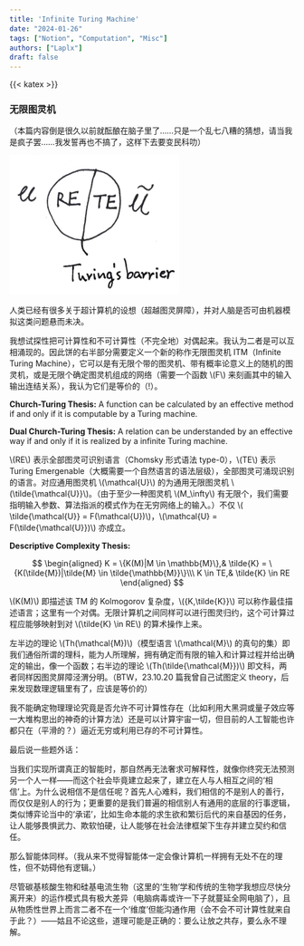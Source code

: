 ```yaml
---
title: 'Infinite Turing Machine'
date: "2024-01-26"
tags: ["Notion", "Computation", "Misc"]
authors: ["Laplx"]
draft: false
---
```

{{< katex >}}
### 无限图灵机

（本篇内容倒是很久以前就酝酿在脑子里了……只是一个乱七八糟的猜想，请当我是疯子罢……我发誓再也不搞了，这样下去要变民科叻）

![](./24.1.26.jpg)

人类已经有很多关于超计算机的设想（超越图灵屏障），并对人脑是否可由机器模拟这类问题悬而未决。

我想试探性把可计算性和不可计算性（不完全地）对偶起来。我认为二者是可以互相涌现的。因此饼的右半部分需要定义一个新的称作无限图灵机 ITM（Infinite Turing Machine），它可以是有无限个带的图灵机、带有概率论意义上的随机的图灵机，或是无限个确定图灵机组成的网络（需要一个函数 \\(F\\) 来刻画其中的输入输出连结关系），我认为它们是等价的（!）。

**Church-Turing Thesis:** A function can be calculated by an effective method if and only if it is computable by a Turing machine.

**Dual Church-Turing Thesis:** A relation can be understanded by an effective way if and only if it is realized by a infinite Turing machine.

\\(RE\\) 表示全部图灵可识别语言（Chomsky 形式语法 type-0），\\(TE\\) 表示 Turing Emergenable（大概需要一个自然语言的语法层级），全部图灵可涌现识别的语言。对应通用图灵机 \\(\mathcal{U}\\) 的为通用无限图灵机 \\(\tilde{\mathcal{U}}\\)。（由于至少一种图灵机 \\(M_\infty\\) 有无限个，我们需要指明输入参数、算法指派的模式作为在无穷网络上的输入。）不仅 \\( \tilde{\mathcal{U}} = F(\mathcal{U})\\)，\\(\mathcal{U} = F(\tilde{\mathcal{U}})\\)​ 亦成立。

**Descriptive Complexity Thesis:**

$$
\begin{aligned}
K = \{K(M)|M \in \mathbb{M}\},& \tilde{K} = \{K(\tilde{M})|\tilde{M} \in \tilde{\mathbb{M}}\}\\\
K \in TE,& \tilde{K} \in RE
\end{aligned}
$$

\\(K(M)\\) 即描述该 TM 的 Kolmogorov 复杂度，\\(\{K,\tilde{K}\}\\) 可以称作最佳描述语言；这里有一个对偶。无限计算机之间同样可以进行图灵归约，这个可计算过程应能够映射到对 \\(\tilde{K} \in RE\\) 的算术操作上来。

左半边的理论 \\(Th(\mathcal{M})\\)（模型语言 \\(\mathcal{M}\\) 的真句的集）即我们通俗所谓的理科，能为人所理解，拥有确定而有限的输入和计算过程并给出确定的输出，像一个函数；右半边的理论 \\(Th(\tilde{\mathcal{M}})\\) 即文科，两者同样因图灵屏障泾渭分明。（BTW，23.10.20 篇我曾自己试图定义 theory，后来发现数理逻辑里有了，应该是等价的）

我不能确定物理理论究竟是否允许不可计算性存在（比如利用大黑洞或量子效应等一大堆构思出的神奇的计算方法）还是可以计算宇宙一切，但目前的人工智能也许都只在（平滑的？）逼近无穷或利用已存的不可计算性。

最后说一些题外话：

当我们实现所谓真正的智能时，那自然再无法奢求可解释性，就像你终究无法预测另一个人一样——而这个社会毕竟建立起来了，建立在人与人相互之间的‘相信’上。为什么说相信不是信任呢？首先人心难料，我们相信的不是别人的善行，而仅仅是别人的行为；更重要的是我们普遍的相信别人有通用的底层的行事逻辑，类似博弈论当中的‘承诺’，比如生命本能的求生欲和繁衍后代的来自基因的任务，让人能够畏惧武力、欺软怕硬，让人能够在社会法律框架下生存并建立契约和信任。

那么智能体同样。（我从来不觉得智能体一定会像计算机一样拥有无处不在的理性，但不妨碍他有逻辑。）

尽管碳基核酸生物和硅基电流生物（这里的‘生物’学和传统的生物学我想应尽快分离开来）的运作模式具有极大差异（电脑病毒或许一下子就蔓延全网电脑了），且从物质性世界上而言二者不在一个‘维度’但能沟通作用（会不会不可计算性就来自于此？）——姑且不论这些，道理可能是正确的：要么让放之共存，要么永不理解。
